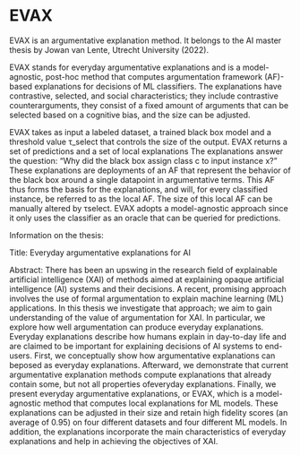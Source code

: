 # EVAX

EVAX is an argumentative explanation method. It belongs to the AI master thesis by Jowan van Lente, Utrecht University (2022).


EVAX stands for everyday argumentative explanations and is a model-agnostic, post-hoc method that computes argumentation framework (AF)-based explanations for decisions of ML classifiers. The explanations have contrastive, selected, and social characteristics; they include contrastive counterarguments, they consist of a fixed amount of arguments that can be selected based on a cognitive bias, and the size can be adjusted.


EVAX takes as input a labeled dataset, a trained black box model and a threshold value τ_select that controls the size of the output. EVAX returns a set of predictions and a set of local explanations The explanations answer the question: “Why did the black box assign class c to input instance x?” These explanations are deployments of an AF that represent the behavior of the black box around a single datapoint in argumentative terms. This AF thus forms the basis for the explanations, and will, for every classified instance, be referred to as the local AF. The size of this local AF can be manually altered by τselect. EVAX adopts a model-agnostic approach since it only uses the classifier as an oracle that can be queried for predictions.




Information on the thesis:

Title: Everyday argumentative explanations for AI

Abstract:
There has been an upswing in the research field of explainable artificial intelligence (XAI) of methods aimed at explaining opaque artificial intelligence (AI) systems and their decisions. A recent, promising approach involves the use of formal argumentation to explain machine learning (ML) applications. In this thesis we investigate that approach; we aim to gain understanding of the value of argumentation for XAI. In particular, we explore how well argumentation can produce everyday explanations. Everyday explanations describe how humans explain in day-to-day life and are claimed to be important for explaining decisions of AI systems to end-users. First, we conceptually show how argumentative explanations can beposed as everyday explanations. Afterward, we demonstrate that current argumentative explanation methods compute explanations that already contain some, but not all properties ofeveryday explanations. Finally, we present everyday argumentative explanations, or EVAX, which is a model-agnostic method that computes local explanations for ML models. These explanations can be adjusted in their size and retain high fidelity scores (an average of 0.95) on four different datasets and four different ML models. In addition, the explanations incorporate the main characteristics of everyday explanations and help in achieving the objectives of XAI.


